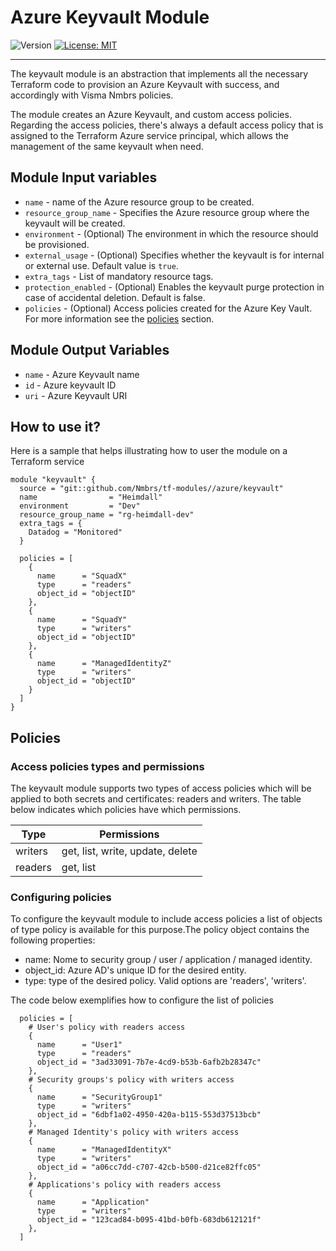 # Azure Keyvault Module

<p>
  <img alt="Version" src="https://img.shields.io/badge/version-1.0.0-blue.svg" />
  <a href="LICENSE.md" target="_blank">
    <img alt="License: MIT" src="https://img.shields.io/badge/License-MIT-blue.svg" />
  </a>
</p>

---

The keyvault module is an abstraction that implements all the necessary
Terraform code to provision an Azure Keyvault with success, and accordingly with
Visma Nmbrs policies.

The module creates an Azure Keyvault, and custom access policies. Regarding the
access policies, there's always a default access policy that is assigned to the
Terraform Azure service principal, which allows the management of the same
keyvault when need.

## Module Input variables

- `name` - name of the Azure resource group to be created.
- `resource_group_name` - Specifies the Azure resource group where the keyvault will be created.
- `environment` - (Optional) The environment in which the resource should be provisioned.
- `external_usage` - (Optional) Specifies whether the keyvault is for internal or external use. Default value is `true`.
- `extra_tags` - List of mandatory resource tags.
- `protection_enabled` - (Optional) Enables the keyvault purge protection in case of accidental deletion. Default is false.
- `policies` - (Optional) Access policies created for the Azure Key Vault. For more information see the [policies](#policies) section.

## Module Output Variables

- `name` - Azure Keyvault name
- `id` - Azure keyvault ID
- `uri` - Azure Keyvault URI

## How to use it?

Here is a sample that helps illustrating how to user the module on a Terraform service

```hcl
module "keyvault" {
  source = "git::github.com/Nmbrs/tf-modules//azure/keyvault"
  name                = "Heimdall"
  environment         = "Dev"
  resource_group_name = "rg-heimdall-dev"
  extra_tags = {
    Datadog = "Monitored"
  }

  policies = [
    {
      name      = "SquadX"
      type      = "readers"
      object_id = "objectID"
    },
    {
      name      = "SquadY"
      type      = "writers"
      object_id = "objectID"
    },
    {
      name      = "ManagedIdentityZ"
      type      = "writers"
      object_id = "objectID"
    }
  ]
}
```

## Policies

### Access policies types and permissions

The keyvault module supports two types of access policies which will be applied to both secrets and certificates: readers and writers. The table below indicates which policies have which permissions.

| Type    | Permissions                      |
| ------- | -------------------------------- |
| writers | get, list, write, update, delete |
| readers | get, list                        |

### Configuring policies

To configure the keyvault module to include access policies a list of objects of type policy is available for this purpose.The policy object contains the following properties:

- name: Nome to security group / user / application / managed identity.
- object_id: Azure AD's unique ID for the desired entity.
- type: type of the desired policy. Valid options are 'readers', 'writers'.

The code below exemplifies how to configure the list of policies

```hcl
  policies = [
    # User's policy with readers access
    {
      name      = "User1"
      type      = "readers"
      object_id = "3ad33091-7b7e-4cd9-b53b-6afb2b28347c"
    },
    # Security groups's policy with writers access
    {
      name      = "SecurityGroup1"
      type      = "writers"
      object_id = "6dbf1a02-4950-420a-b115-553d37513bcb"
    },
    # Managed Identity's policy with writers access
    {
      name      = "ManagedIdentityX"
      type      = "writers"
      object_id = "a06cc7dd-c707-42cb-b500-d21ce82ffc05"
    },
    # Applications's policy with readers access
    {
      name      = "Application"
      type      = "writers"
      object_id = "123cad84-b095-41bd-b0fb-683db612121f"
    },
  ]
```

